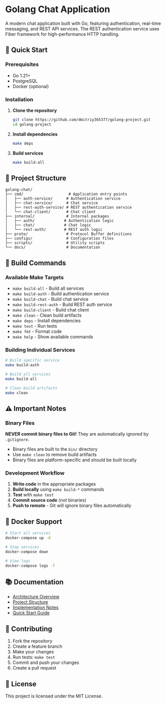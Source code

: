 # Golang Chat Application

A modern chat application built with Go, featuring authentication, real-time messaging, and REST API services. The REST authentication service uses Fiber framework for high-performance HTTP handling.

## 🚀 Quick Start

### Prerequisites
- Go 1.21+
- PostgreSQL
- Docker (optional)

### Installation

1. **Clone the repository**
   ```bash
   git clone https://github.com/dmitriy365377/golang-project.git
   cd golang-project
   ```

2. **Install dependencies**
   ```bash
   make deps
   ```

3. **Build services**
   ```bash
   make build-all
   ```

## 📁 Project Structure

```
golang-chat/
├── cmd/                    # Application entry points
│   ├── auth-service/      # Authentication service
│   ├── chat-service/      # Chat service
│   ├── rest-auth-service/ # REST authentication service
│   └── chat-client/       # Chat client
├── internal/              # Internal packages
│   ├── auth/             # Authentication logic
│   ├── chat/             # Chat logic
│   └── rest-auth/        # REST auth logic
├── proto/                 # Protocol Buffer definitions
├── configs/               # Configuration files
├── scripts/               # Utility scripts
└── docs/                  # Documentation
```

## 🔧 Build Commands

### Available Make Targets

- `make build-all` - Build all services
- `make build-auth` - Build authentication service
- `make build-chat` - Build chat service  
- `make build-rest-auth` - Build REST auth service
- `make build-client` - Build chat client
- `make clean` - Clean build artifacts
- `make deps` - Install dependencies
- `make test` - Run tests
- `make fmt` - Format code
- `make help` - Show available commands

### Building Individual Services

```bash
# Build specific service
make build-auth

# Build all services
make build-all

# Clean build artifacts
make clean
```

## ⚠️ Important Notes

### Binary Files
**NEVER commit binary files to Git!** They are automatically ignored by `.gitignore`.

- Binary files are built to the `bin/` directory
- Use `make clean` to remove build artifacts
- Binary files are platform-specific and should be built locally

### Development Workflow

1. **Write code** in the appropriate packages
2. **Build locally** using `make build-*` commands
3. **Test** with `make test`
4. **Commit source code** (not binaries)
5. **Push to remote** - Git will ignore binary files automatically

## 🐳 Docker Support

```bash
# Start all services
docker-compose up -d

# Stop services
docker-compose down

# View logs
docker-compose logs -f
```

## 📚 Documentation

- [Architecture Overview](docs/architecture.md)
- [Project Structure](docs/project-structure.md)
- [Implementation Notes](docs/implementation-notes.md)
- [Quick Start Guide](docs/quickstart.md)

## 🤝 Contributing

1. Fork the repository
2. Create a feature branch
3. Make your changes
4. Run tests: `make test`
5. Commit and push your changes
6. Create a pull request

## 📄 License

This project is licensed under the MIT License.
